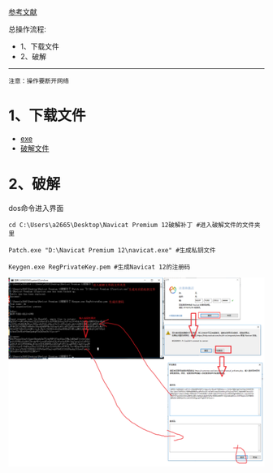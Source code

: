 [参考文献](https://www.jianshu.com/p/5f693b4c9468?mType=Group)

总操作流程:
- 1、下载文件
- 2、破解

----------

`注意：操作要断开网络`

# 1、下载文件

- [exe](https://pan.baidu.com/s/1kWe9AIV)
- [破解文件](https://pan.baidu.com/s/1dG003Xv)
# 2、破解
dos命令进入界面
```
cd C:\Users\a2665\Desktop\Navicat Premium 12破解补丁 #进入破解文件的文件夹里

Patch.exe "D:\Navicat Premium 12\navicat.exe" #生成私钥文件

Keygen.exe RegPrivateKey.pem #生成Navicat 12的注册码
```
![](image/1-1.png)